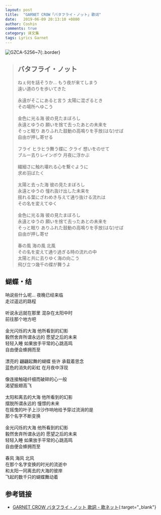 ```yaml
---
layout: post
title:  "GARNET CROW「バタフライ・ノット」歌词"
date:   2019-06-09 20:13:10 +0800
author: Coshin
comments: true
category: 译文集
tags: Lyrics Garnet
---
```

![GZCA-5256~7](https://ganekuro.github.io/images/discography/album/GZCA-5256~7.jpg){:.border}

<blockquote class="original">
  <h2>バタフライ・ノット</h2>
  <p>
    ねぇ何を話そうか… もう夜が来てしまう<br>
    遠い道のりを歩いてきた<br>
    <br>
    永遠がそこにあると言う 太陽に混ざるとき<br>
    その場所へゆこう<br>
    <br>
    金色に光る海 彼の見たまぼろし<br>
    永遠とゆうの 願いを捨て去ったあとの未来を<br>
    そっと眠り ありふれた鼓動の高鳴りを手放(はな)せば<br>
    自由が押し寄せる<br>
    <br>
    フライ ヒラヒラ舞う蝶に クライ 想いをのせて<br>
    ブルー去りレインボウ 月夜に浮かぶ<br>
    <br>
    繊細さに触れ壊れる心を繋ぐように<br>
    求め羽ばたく<br>
    <br>
    太陽と去った海 彼の見たまぼろし<br>
    永遠とゆうの 憧れ抜け出した未来を<br>
    揺れる葉にざわめき与えて通り抜ける流れは<br>
    その名を変えてゆく<br>
    <br>
    金色に光る海 彼の見たまぼろし<br>
    永遠とゆうの 願いを捨て去ったあとの未来を<br>
    そっと眠り ありふれた鼓動の高鳴りを手放(はな)せば<br>
    自由が押し寄せ<br>
    <br>
    春の風 海の風 北風<br>
    その名を変えて通り過ぎる時の流れの中<br>
    太陽と共に去りゆく海の向こう<br>
    飛び立つ幾千の蝶が舞うよ
  </p>
</blockquote>

<div class="translation">
  <h2>蝴蝶・结</h2>
  <p>
    呐说些什么呢… 夜晚已经来临<br>
    走过遥远的路程<br>
    <br>
    听说永远就在那里 混杂在太阳中时<br>
    前往那个地方吧<br>
    <br>
    金光闪烁的大海 他所看到的幻影<br>
    毅然舍弃所谓永远的 愿望之后的未来<br>
    轻轻入睡 如果放手平常的心跳高鸣<br>
    自由便会蜂拥而至<br>
    <br>
    漂亮的 翩翩起舞的蝴蝶 些许 承载着思念<br>
    蓝色的消失的彩虹 在月夜中浮现<br>
    <br>
    像连接触碰纤细而破碎的心一般<br>
    渴望振翅高飞<br>
    <br>
    太阳和离去的大海 他所看到的幻影<br>
    摆脱所谓永远的 憧憬的未来<br>
    在摇曳的叶子上沙沙作响地给予穿过流淌的是<br>
    那个名字不断变换<br>
    <br>
    金光闪烁的大海 他所看到的幻影<br>
    毅然舍弃所谓永远的 愿望之后的未来<br>
    轻轻入睡 如果放手平常的心跳高鸣<br>
    自由便会蜂拥而至<br>
    <br>
    春风 海风 北风<br>
    在那个名字变换的时光的流逝中<br>
    和太阳一同离去的大海的彼岸<br>
    飞起的数千只的蝴蝶舞动着
  </p>
</div>

## 参考链接

* [GARNET CROW バタフライ・ノット 歌詞 - 歌ネット](https://www.uta-net.com/song/153420/){:target="_blank"}
